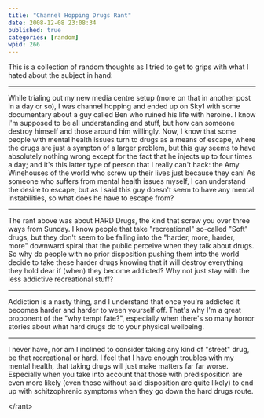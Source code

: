 ```yaml
---
title: "Channel Hopping Drugs Rant"
date: 2008-12-08 23:08:34
published: true
categories: [random]
wpid: 266
---
```


This is a collection of random thoughts as I tried to get to grips with what I hated about the subject in hand:

- - - - - -

While trialing out my new media centre setup (more on that in another post in a day or so), I was channel hopping and ended up on Sky1 with some documentary about a guy called Ben who ruined his life with heroine. I know I'm supposed to be all understanding and stuff, but how can someone destroy himself and those around him willingly. Now, I know that some people with mental health issues turn to drugs as a means of escape, where the drugs are just a sympton of a larger problem, but this guy seems to have absolutely nothing wrong except for the fact that he injects up to four times a day; and it's this latter type of person that I really can't hack: the Amy Winehouses of the world who screw up their lives just because they can! As someone who suffers from mental health issues myself, I can understand the desire to escape, but as I said this guy doesn't seem to have any mental instabilities, so what does he have to escape from?

- - - - - -

The rant above was about HARD Drugs, the kind that screw you over three ways from Sunday. I know people that take "recreational" so-called "Soft" drugs, but they don't seem to be falling into the "harder, more, harder, more" downward spiral that the public perceive when they talk about drugs. So why do people with no prior disposition pushing them into the world decide to take these harder drugs knowing that it will destroy everything they hold dear if (when) they become addicted? Why not just stay with the less addictive recreational stuff?

- - - - - -

Addiction is a nasty thing, and I understand that once you're addicted it becomes harder and harder to ween yourself off. That's why I'm a great proponent of the "why tempt fate?", especially when there's so many horror stories about what hard drugs do to your physical wellbeing.

- - - - - -

I never have, nor am I inclined to consider taking any kind of "street" drug, be that recreational or hard. I feel that I have enough troubles with my mental health, that taking drugs will just make matters far far worse. Especially when you take into account that those with predisposition are even more likely (even those without said disposition are quite likely) to end up with schitzophrenic symptoms when they go down the hard drugs route.

&lt;/rant&gt;